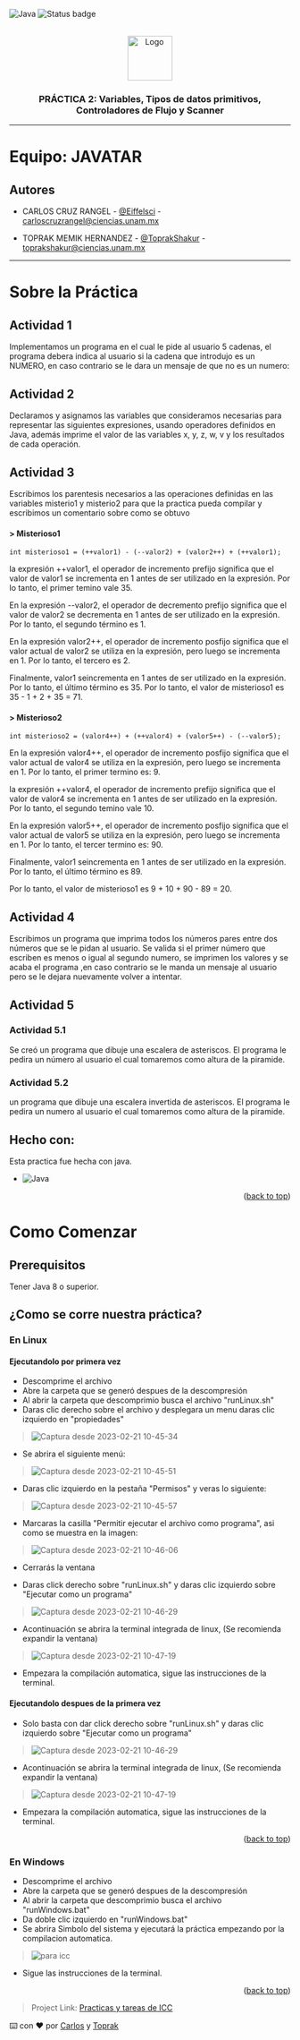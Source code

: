 <!-- PLANTILLA HECHA POR JAVATAR-->


<a name="readme-top"></a>


<!-- PROJECT SHIELDS -->
![Java](https://img.shields.io/badge/java-%23ED8B00.svg?style=for-the-badge&logo=java&logoColor=white) ![Status badge](https://img.shields.io/badge/status-Terminado%20-green?style=for-the-badge)



<!-- PROJECT LOGO -->
<br />
<div align="center">
  <a href="https://github.com/CarlosCruzRangel/Introduccion-a-ciencias-de-la-computacion">
    <img src="https://user-images.githubusercontent.com/79823316/220245622-4cd1cc0b-521c-4252-8e39-1d2b0d9c2389.png" alt="Logo" width="80" height="80">
  </a>

  <h3 align="center">PRÁCTICA 2: Variables, Tipos de datos primitivos, Controladores de Flujo y Scanner</h3>

  
  </p>
</div>

________________________________

# Equipo: JAVATAR
## Autores


* CARLOS CRUZ RANGEL - [@Eiffelsci](https://twitter.com/Eiffelsci) - carloscruzrangel@ciencias.unam.mx

* TOPRAK MEMIK HERNANDEZ - [@ToprakShakur](https://twitter.com/ToprakShakur) - toprakshakur@ciencias.unam.mx 

___________________

# Sobre la Práctica
## Actividad 1 
Implementamos un programa en el cual le pide al usuario 5 cadenas, el programa debera indica al usuario si la cadena que introdujo es un NUMERO, en caso contrario se le dara un mensaje de que no es un numero:

## Actividad 2
Declaramos y asignamos las variables que consideramos necesarias para representar las siguientes expresiones, usando operadores definidos en Java, además imprime el valor de las variables x, y, z, w, v y los resultados de cada operación.

## Actividad 3
Escribimos los parentesis necesarios a las operaciones definidas en las variables misterio1 y misterio2 para que la practica pueda compilar y escribimos un comentario sobre como se obtuvo

#### > Misterioso1
```
int misterioso1 = (++valor1) - (--valor2) + (valor2++) + (++valor1);
```
la expresión ++valor1, el operador de incremento prefijo significa que el valor de valor1 se incrementa en 1 antes de ser utilizado en la expresión. Por lo tanto, el primer temino vale 35.

En la expresión --valor2, el operador de decremento prefijo significa que el valor de valor2 se decrementa en 1 antes de ser utilizado en la expresión. Por lo tanto, el segundo término es 1.

En la expresión valor2++, el operador de incremento posfijo significa que el valor actual de valor2 se utiliza en la expresión, pero luego se incrementa en 1. Por lo tanto, el tercero es 2.

Finalmente,  valor1 seincrementa en 1 antes de ser utilizado en la expresión. Por lo tanto, el último término es 35. Por lo tanto, el valor de misterioso1 es 35 - 1 + 2 + 35 = 71.

#### > Misterioso2
```
int misterioso2 = (valor4++) + (++valor4) + (valor5++) - (--valor5);
```
En la expresión valor4++, el operador de incremento posfijo significa que el valor actual de valor4 se utiliza en la expresión, pero luego se incrementa en 1. Por lo tanto, el primer termino es: 9.

la expresión ++valor4, el operador de incremento prefijo significa que el valor de valor4 se incrementa en 1 antes de ser utilizado en la expresión. Por lo tanto, el segundo temino vale 10.

En la expresión valor5++, el operador de incremento posfijo significa que el valor actual de valor5 se utiliza en la expresión, pero luego se incrementa en 1. Por lo tanto, el tercer termino es: 90.

Finalmente,  valor1 seincrementa en 1 antes de ser utilizado en la expresión. Por lo tanto, el último término es 89.

Por lo tanto, el valor de misterioso1 es 9 + 10 + 90 - 89 = 20.

## Actividad 4
Escribimos un programa que imprima todos los números pares entre dos números que se le pidan al usuario. Se valida si el primer número que escriben es menos o igual al segundo numero, se imprimen los valores y se acaba el programa ,en caso contrario se le manda un mensaje al usuario pero se le dejara nuevamente volver a intentar.

## Actividad 5
### Actividad 5.1
Se creó un programa que dibuje una escalera de asteriscos. El programa le pedira un número al usuario el cual tomaremos como altura de la piramide.
### Actividad 5.2
un programa que dibuje una escalera invertida de asteriscos. El programa le pedira un numero al usuario el cual tomaremos como altura de la piramide.


## Hecho con:

Esta practica fue hecha con java.
* ![Java](https://img.shields.io/badge/java-%23ED8B00.svg?style=for-the-badge&logo=java&logoColor=white) 


<p align="right">(<a href="#readme-top">back to top</a>)</p>



<!-- GETTING STARTED -->
# Como Comenzar

## Prerequisitos

Tener Java 8 o superior.



## ¿Como se corre nuestra práctica?
### En Linux
#### Ejecutandolo por primera vez
* Descomprime el archivo
* Abre la carpeta que se generó despues de la descompresión
* Al abrir la carpeta que descomprimio busca el archivo "runLinux.sh"
* Daras clic derecho sobre el archivo y desplegara un menu daras clic izquierdo en "propiedades"

> ![Captura desde 2023-02-21 10-45-34](https://user-images.githubusercontent.com/79823316/220413991-2f28d9a4-2c89-48b6-b11a-f843c7becce7.png)


* Se abrira el siguiente menú:

> ![Captura desde 2023-02-21 10-45-51](https://user-images.githubusercontent.com/79823316/220414107-bfd066e2-331f-4d94-85cb-9df1f3b49c1b.png)


* Daras clic izquierdo en la pestaña "Permisos" y veras lo siguiente:

> ![Captura desde 2023-02-21 10-45-57](https://user-images.githubusercontent.com/79823316/220414226-97e2cdf3-7ff5-4100-970c-3e88772cfc92.png)


* Marcaras la casilla "Permitir ejecutar el archivo como programa", asi como se muestra en la imagen:

> ![Captura desde 2023-02-21 10-46-06](https://user-images.githubusercontent.com/79823316/220414365-4442b7bf-6b4b-4aa9-9be8-77d55ab1d576.png)

* Cerrarás la ventana

* Daras click derecho sobre "runLinux.sh" y daras clic izquierdo sobre "Ejecutar como un programa"

> ![Captura desde 2023-02-21 10-46-29](https://user-images.githubusercontent.com/79823316/220414591-b0024a4b-d174-45d0-92ed-b120020f6873.png)


* Acontinuación se abrira la terminal integrada de linux, (Se recomienda expandir la ventana) 

> ![Captura desde 2023-02-21 10-47-19](https://user-images.githubusercontent.com/79823316/220414847-91091515-0f55-4edc-8937-6e0b8e8fece8.png)

* Empezara la compilación automatica, sigue las instrucciones de la terminal.

#### Ejecutandolo despues de la primera vez
* Solo basta con dar  click derecho sobre "runLinux.sh" y daras clic izquierdo sobre "Ejecutar como un programa"
> ![Captura desde 2023-02-21 10-46-29](https://user-images.githubusercontent.com/79823316/220414591-b0024a4b-d174-45d0-92ed-b120020f6873.png)


* Acontinuación se abrira la terminal integrada de linux, (Se recomienda expandir la ventana) 

> ![Captura desde 2023-02-21 10-47-19](https://user-images.githubusercontent.com/79823316/220414847-91091515-0f55-4edc-8937-6e0b8e8fece8.png)

* Empezara la compilación automatica, sigue las instrucciones de la terminal.

<p align="right">(<a href="#readme-top">back to top</a>)</p>

### En Windows
* Descomprime el archivo
* Abre la carpeta que se generó despues de la descompresión
* Al abrir la carpeta que descomprimio busca el archivo "runWindows.bat"
* Da doble clic izquierdo en "runWindows.bat" 
* Se abrira Simbolo del sistema y ejecutará la práctica empezando por la compilacion automatica.
> ![para icc](https://user-images.githubusercontent.com/79823316/220416533-cd27c5c0-ac45-4fbf-a534-e0f8104c31d4.png)
* Sigue las instrucciones de la terminal.


<p align="right">(<a href="#readme-top">back to top</a>)</p>






<!-- CONTACT -->

> Project Link: [Practicas y tareas de ICC](https://github.com/CarlosCruzRangel/Introduccion-a-ciencias-de-la-computacion)




 ⌨️ con ❤️ por [Carlos](https://github.com/CarlosCruzRangel) y [Toprak](https://github.com/ToprakShakur)
